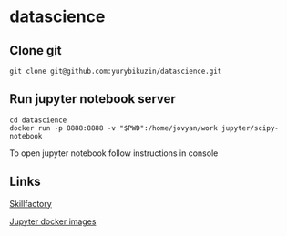 # datascience

## Clone git

```
git clone git@github.com:yurybikuzin/datascience.git
```

## Run jupyter notebook server

```
cd datascience
docker run -p 8888:8888 -v "$PWD":/home/jovyan/work jupyter/scipy-notebook
```

To open jupyter notebook follow instructions in console

## Links

[Skillfactory](https://lms.skillfactory.ru/)

[Jupyter docker images](https://github.com/jupyter/docker-stacks)


